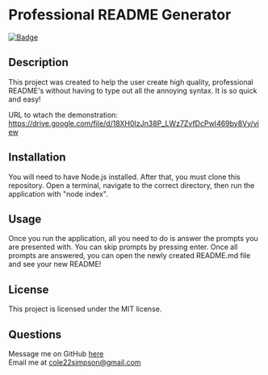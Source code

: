   # Professional README Generator

  [![Badge](https://img.shields.io/badge/License-MIT-red.svg)](https://opensource.org/licenses/MIT)

  ## Description

  This project was created to help the user create high quality, professional README's without having to type out all the annoying syntax. It is so quick and easy!
  
  URL to wtach the demonstration: https://drive.google.com/file/d/18XH0IzJn38P_LWz7ZvfDcPwI469by8Vy/view

  ## Installation

  You will need to have Node.js installed. After that, you must clone this repository. Open a terminal, navigate to the correct directory, then run the application with "node index".

  ## Usage

  Once you run the application, all you need to do is answer the prompts you are presented with. You can skip prompts by pressing enter. Once all prompts are answered, you can open the newly created README.md file and see your new README!

  ## License

  This project is licensed under the MIT license.

  ## Questions

  Message me on GitHub [here](https://github.com/cole22simpson)
  <br>
  Email me at cole22simpson@gmail.com
